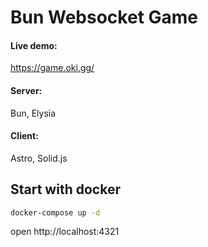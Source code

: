 # Bun Websocket Game

#### Live demo:
https://game.oki.gg/

#### Server: 
Bun, Elysia

#### Client: 
Astro, Solid.js

## Start with docker

```bash
docker-compose up -d
```

open http://localhost:4321
